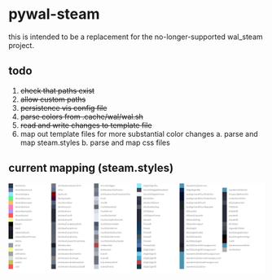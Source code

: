 # pywal-steam

this is intended to be a replacement for the no-longer-supported wal_steam project.   

## todo

1. ~~check that paths exist~~  
2. ~~allow custom paths~~  
3. ~~persistence vis config file~~  
4. ~~parse colors from .cache/wal/wal.sh~~  
5. ~~read and write changes to template file~~
6. map out template files for more substantial color changes
  a. parse and map steam.styles
  b. parse and map css files


## current mapping (steam.styles)

![test.png](test.png)
